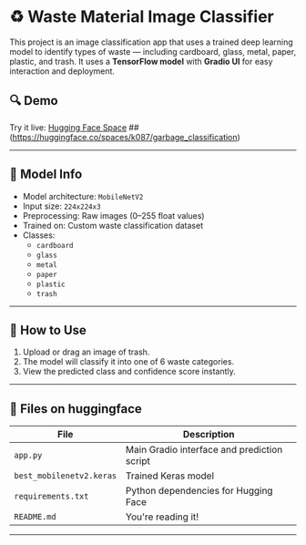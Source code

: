 # ♻️ Waste Material Image Classifier

This project is an image classification app that uses a trained deep learning model to identify types of waste — including cardboard, glass, metal, paper, plastic, and trash. It uses a **TensorFlow model** with **Gradio UI** for easy interaction and deployment.

## 🔍 Demo
Try it live: [Hugging Face Space](https://huggingface.co/spaces/k087/garbage_classification) ##(https://huggingface.co/spaces/k087/garbage_classification)

---

## 🧠 Model Info

- Model architecture: `MobileNetV2`
- Input size: `224x224x3`
- Preprocessing: Raw images (0–255 float values)
- Trained on: Custom waste classification dataset
- Classes:
  - `cardboard`
  - `glass`
  - `metal`
  - `paper`
  - `plastic`
  - `trash`

---

## 🚀 How to Use

1. Upload or drag an image of trash.
2. The model will classify it into one of 6 waste categories.
3. View the predicted class and confidence score instantly.

---

## 📁 Files on huggingface

| File               | Description                                  |
|--------------------|----------------------------------------------|
| `app.py`           | Main Gradio interface and prediction script  |
| `best_mobilenetv2.keras` | Trained Keras model                        |
| `requirements.txt` | Python dependencies for Hugging Face         |
| `README.md`        | You're reading it!                           |

---

